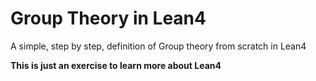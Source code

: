 # Group Theory in Lean4

A simple, step by step, definition of Group theory from scratch in Lean4 

**This is just an exercise to learn more about Lean4**